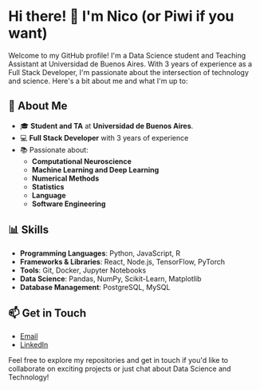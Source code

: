 # Hi there! 👋 I'm Nico (or Piwi if you want)

Welcome to my GitHub profile! I'm a Data Science student and Teaching Assistant at Universidad de Buenos Aires. With 3 years of experience as a Full Stack Developer, I'm passionate about the intersection of technology and science. Here's a bit about me and what I'm up to:

## 🧠 About Me

- 🎓 **Student and TA** at **Universidad de Buenos Aires**.
- 💻 **Full Stack Developer** with 3 years of experience
- 📚 Passionate about:
  - **Computational Neuroscience**
  - **Machine Learning and Deep Learning**
  - **Numerical Methods**
  - **Statistics**
  - **Language**
  - **Software Engineering**

## 📊 Skills

- **Programming Languages**: Python, JavaScript, R
- **Frameworks & Libraries**: React, Node.js, TensorFlow, PyTorch
- **Tools**: Git, Docker, Jupyter Notebooks
- **Data Science**: Pandas, NumPy, Scikit-Learn, Matplotlib
- **Database Management**: PostgreSQL, MySQL


## 📫 Get in Touch

- [Email](mailto:nikorozenberg@gmail.com)
- [LinkedIn](https://www.linkedin.com/in/nicolás-rozenberg/)


Feel free to explore my repositories and get in touch if you'd like to collaborate on exciting projects or just chat about Data Science and Technology!
